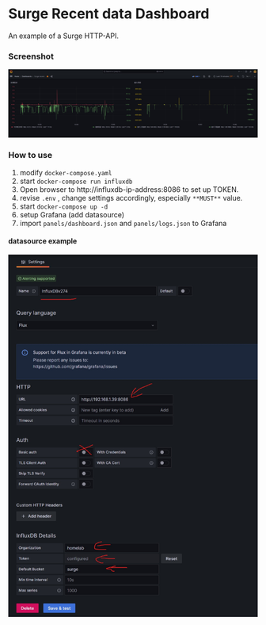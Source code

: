 # Surge Recent data Dashboard

An example of a Surge HTTP-API.

### Screenshot

![screenshot](./screenshot/screenshot.jpeg)

### How to use

1. modify `docker-compose.yaml` 
2. start `docker-compose run influxdb`
3. Open browser to http://influxdb-ip-address:8086 to set up TOKEN.
4. revise `.env` , change settings accordingly, especially `**MUST**` value. 
4. start `docker-compose up -d`
5. setup Grafana (add datasource)
6. import `panels/dashboard.json` and `panels/logs.json` to Grafana


#### datasource example

![screenshot](./screenshot/datasource.jpeg)

